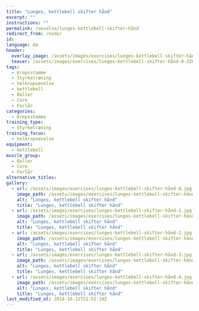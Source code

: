 ```yaml
---
title: "Lunges, kettlebell skifter hånd"
excerpt: ""
instructions: ""
permalink: /oevelse/lunges-kettlebell-skifter-hånd
redirect_from: /node/
id: 
language: da
header:
  overlay_image: /assets/images/exercises/lunges-kettlebell-skifter-hånd-0.jpg
  teaser: /assets/images/exercises/lunges-kettlebell-skifter-hånd-0-320.jpg
tags:
  - Kropsstamme
  - Styrketræning
  - helkropsøvelse
  - kettlebell
  - Baller
  - Core
  - Forlår
categories:
  - Kropsstamme
training_type: 
  - Styrketræning
training_focus: 
  - helkropsøvelse
equipment:
  - kettlebell
muscle_group:
  - Baller
  - Core
  - Forlår
alternative_titles:
gallery:
  - url: /assets/images/exercises/lunges-kettlebell-skifter-hånd-0.jpg
    image_path: /assets/images/exercises/lunges-kettlebell-skifter-hånd-0-320.jpg
    alt: "Lunges, kettlebell skifter hånd"
    title: "Lunges, kettlebell skifter hånd"
  - url: /assets/images/exercises/lunges-kettlebell-skifter-hånd-1.jpg
    image_path: /assets/images/exercises/lunges-kettlebell-skifter-hånd-1-320.jpg
    alt: "Lunges, kettlebell skifter hånd"
    title: "Lunges, kettlebell skifter hånd"
  - url: /assets/images/exercises/lunges-kettlebell-skifter-hånd-2.jpg
    image_path: /assets/images/exercises/lunges-kettlebell-skifter-hånd-2-320.jpg
    alt: "Lunges, kettlebell skifter hånd"
    title: "Lunges, kettlebell skifter hånd"
  - url: /assets/images/exercises/lunges-kettlebell-skifter-hånd-3.jpg
    image_path: /assets/images/exercises/lunges-kettlebell-skifter-hånd-3-320.jpg
    alt: "Lunges, kettlebell skifter hånd"
    title: "Lunges, kettlebell skifter hånd"
  - url: /assets/images/exercises/lunges-kettlebell-skifter-hånd-4.jpg
    image_path: /assets/images/exercises/lunges-kettlebell-skifter-hånd-4-320.jpg
    alt: "Lunges, kettlebell skifter hånd"
    title: "Lunges, kettlebell skifter hånd"
last_modified_at: 2014-10-12T21:52:10Z
---
```



